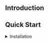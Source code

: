 
## Introduction

## Quick Start

<details>
<summary>Installation</summary>

Step1. Install libraries

Install Anaconda
Install Python==3.8
If you have an NVIDIA GPU with more than 6GB of video memory, you can configure an additional GPU environment to use GPU reasoning. To do this, a Linux installation (Ubuntu 18.04) is required.

CPU reasoning is less efficient and may not be smooth and responsive.
This project was tested on an RTX3080Ti.

```shell
cd YOLOX 
python3 setup.py develop
cd .. (back to project root）
pip install -r requirement.txt
```

<details>
<summary>Demo</summary>

```shell
python demo.py webcam -n yolox-s -c pretrained/best_ckpt.pth --conf 0.25 --nms 0.45 --tsize 640
```


